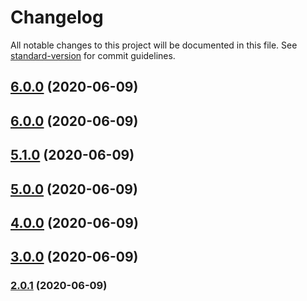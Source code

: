 # Changelog

All notable changes to this project will be documented in this file. See [standard-version](https://github.com/conventional-changelog/standard-version) for commit guidelines.

## [6.0.0](https://github.com/thewahome/react-basics/compare/v6.0.1...v6.0.0) (2020-06-09)

## [6.0.0](https://github.com/thewahome/react-basics/compare/v5.1.0...v6.0.0) (2020-06-09)

## [5.1.0](https://github.com/thewahome/react-basics/compare/v5.0.0...v5.1.0) (2020-06-09)

## [5.0.0](https://github.com/thewahome/react-basics/compare/v4.0.0...v5.0.0) (2020-06-09)

## [4.0.0](https://github.com/thewahome/react-basics/compare/v3.0.0...v4.0.0) (2020-06-09)

## [3.0.0](https://github.com/thewahome/react-basics/compare/v2.0.1...v3.0.0) (2020-06-09)

### [2.0.1](https://github.com/thewahome/react-basics/compare/v2.0.0...v2.0.1) (2020-06-09)
